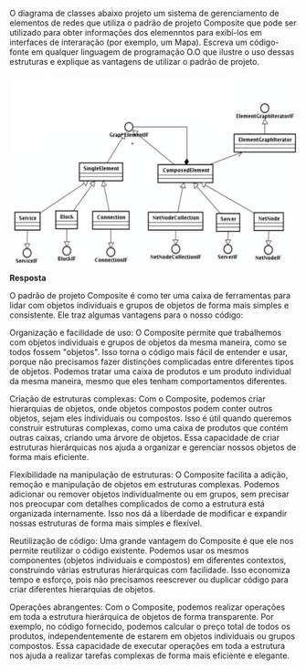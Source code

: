 O diagrama de classes abaixo projeto um sistema de gerenciamento de elementos de redes que utiliza o padrão de projeto Composite que pode ser utilizado para obter informações dos elemenntos para exibí-los em interfaces de interaração (por exemplo, um Mapa). Escreva um código-fonte em qualquer linguagem de programação O.O que ilustre o uso dessas estruturas e explique as vantagens de utilizar o padrão de projeto.

![image](diagrama.png)

**Resposta**

O padrão de projeto Composite é como ter uma caixa de ferramentas para lidar com objetos individuais e grupos de objetos de forma mais simples e consistente. Ele traz algumas vantagens para o nosso código:

Organização e facilidade de uso: O Composite permite que trabalhemos com objetos individuais e grupos de objetos da mesma maneira, como se todos fossem "objetos". Isso torna o código mais fácil de entender e usar, porque não precisamos fazer distinções complicadas entre diferentes tipos de objetos. Podemos tratar uma caixa de produtos e um produto individual da mesma maneira, mesmo que eles tenham comportamentos diferentes.

Criação de estruturas complexas: Com o Composite, podemos criar hierarquias de objetos, onde objetos compostos podem conter outros objetos, sejam eles individuais ou compostos. Isso é útil quando queremos construir estruturas complexas, como uma caixa de produtos que contém outras caixas, criando uma árvore de objetos. Essa capacidade de criar estruturas hierárquicas nos ajuda a organizar e gerenciar nossos objetos de forma mais eficiente.

Flexibilidade na manipulação de estruturas: O Composite facilita a adição, remoção e manipulação de objetos em estruturas complexas. Podemos adicionar ou remover objetos individualmente ou em grupos, sem precisar nos preocupar com detalhes complicados de como a estrutura está organizada internamente. Isso nos dá a liberdade de modificar e expandir nossas estruturas de forma mais simples e flexível.

Reutilização de código: Uma grande vantagem do Composite é que ele nos permite reutilizar o código existente. Podemos usar os mesmos componentes (objetos individuais e compostos) em diferentes contextos, construindo várias estruturas hierárquicas com facilidade. Isso economiza tempo e esforço, pois não precisamos reescrever ou duplicar código para criar diferentes hierarquias de objetos.

Operações abrangentes: Com o Composite, podemos realizar operações em toda a estrutura hierárquica de objetos de forma transparente. Por exemplo, no código fornecido, podemos calcular o preço total de todos os produtos, independentemente de estarem em objetos individuais ou grupos compostos. Essa capacidade de executar operações em toda a estrutura nos ajuda a realizar tarefas complexas de forma mais eficiente e elegante.